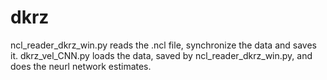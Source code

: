 # dkrz
ncl_reader_dkrz_win.py reads the .ncl file, synchronize the data and saves it.
dkrz_vel_CNN.py loads the data, saved by ncl_reader_dkrz_win.py, and does the neurl network estimates.
